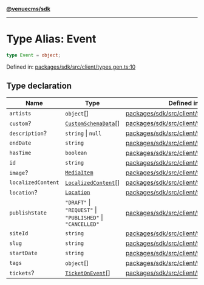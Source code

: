 [**@venuecms/sdk**](../Index.md)

***

# Type Alias: Event

```ts
type Event = object;
```

Defined in: [packages/sdk/src/client/types.gen.ts:10](https://github.com/venuecms/sdk/blob/bc8b8c4174423a3d8d92fe0cce4d46883acf7584/packages/sdk/src/client/types.gen.ts#L10)

## Type declaration

| Name | Type | Defined in |
| ------ | ------ | ------ |
| <a id="artists"></a> `artists` | `object`[] | [packages/sdk/src/client/types.gen.ts:21](https://github.com/venuecms/sdk/blob/bc8b8c4174423a3d8d92fe0cce4d46883acf7584/packages/sdk/src/client/types.gen.ts#L21) |
| <a id="custom"></a> `custom`? | [`CustomSchemaData`](CustomSchemaData.md)[] | [packages/sdk/src/client/types.gen.ts:33](https://github.com/venuecms/sdk/blob/bc8b8c4174423a3d8d92fe0cce4d46883acf7584/packages/sdk/src/client/types.gen.ts#L33) |
| <a id="description"></a> `description`? | `string` \| `null` | [packages/sdk/src/client/types.gen.ts:13](https://github.com/venuecms/sdk/blob/bc8b8c4174423a3d8d92fe0cce4d46883acf7584/packages/sdk/src/client/types.gen.ts#L13) |
| <a id="enddate"></a> `endDate` | `string` | [packages/sdk/src/client/types.gen.ts:17](https://github.com/venuecms/sdk/blob/bc8b8c4174423a3d8d92fe0cce4d46883acf7584/packages/sdk/src/client/types.gen.ts#L17) |
| <a id="hastime"></a> `hasTime` | `boolean` | [packages/sdk/src/client/types.gen.ts:18](https://github.com/venuecms/sdk/blob/bc8b8c4174423a3d8d92fe0cce4d46883acf7584/packages/sdk/src/client/types.gen.ts#L18) |
| <a id="id"></a> `id` | `string` | [packages/sdk/src/client/types.gen.ts:11](https://github.com/venuecms/sdk/blob/bc8b8c4174423a3d8d92fe0cce4d46883acf7584/packages/sdk/src/client/types.gen.ts#L11) |
| <a id="image"></a> `image`? | [`MediaItem`](MediaItem.md) | [packages/sdk/src/client/types.gen.ts:15](https://github.com/venuecms/sdk/blob/bc8b8c4174423a3d8d92fe0cce4d46883acf7584/packages/sdk/src/client/types.gen.ts#L15) |
| <a id="localizedcontent"></a> `localizedContent` | [`LocalizedContent`](LocalizedContent.md)[] | [packages/sdk/src/client/types.gen.ts:34](https://github.com/venuecms/sdk/blob/bc8b8c4174423a3d8d92fe0cce4d46883acf7584/packages/sdk/src/client/types.gen.ts#L34) |
| <a id="location"></a> `location`? | [`Location`](Location.md) | [packages/sdk/src/client/types.gen.ts:20](https://github.com/venuecms/sdk/blob/bc8b8c4174423a3d8d92fe0cce4d46883acf7584/packages/sdk/src/client/types.gen.ts#L20) |
| <a id="publishstate"></a> `publishState` | `"DRAFT"` \| `"REQUEST"` \| `"PUBLISHED"` \| `"CANCELLED"` | [packages/sdk/src/client/types.gen.ts:19](https://github.com/venuecms/sdk/blob/bc8b8c4174423a3d8d92fe0cce4d46883acf7584/packages/sdk/src/client/types.gen.ts#L19) |
| <a id="siteid"></a> `siteId` | `string` | [packages/sdk/src/client/types.gen.ts:12](https://github.com/venuecms/sdk/blob/bc8b8c4174423a3d8d92fe0cce4d46883acf7584/packages/sdk/src/client/types.gen.ts#L12) |
| <a id="slug"></a> `slug` | `string` | [packages/sdk/src/client/types.gen.ts:14](https://github.com/venuecms/sdk/blob/bc8b8c4174423a3d8d92fe0cce4d46883acf7584/packages/sdk/src/client/types.gen.ts#L14) |
| <a id="startdate"></a> `startDate` | `string` | [packages/sdk/src/client/types.gen.ts:16](https://github.com/venuecms/sdk/blob/bc8b8c4174423a3d8d92fe0cce4d46883acf7584/packages/sdk/src/client/types.gen.ts#L16) |
| <a id="tags"></a> `tags` | `object`[] | [packages/sdk/src/client/types.gen.ts:25](https://github.com/venuecms/sdk/blob/bc8b8c4174423a3d8d92fe0cce4d46883acf7584/packages/sdk/src/client/types.gen.ts#L25) |
| <a id="tickets"></a> `tickets`? | [`TicketOnEvent`](TicketOnEvent.md)[] | [packages/sdk/src/client/types.gen.ts:24](https://github.com/venuecms/sdk/blob/bc8b8c4174423a3d8d92fe0cce4d46883acf7584/packages/sdk/src/client/types.gen.ts#L24) |
